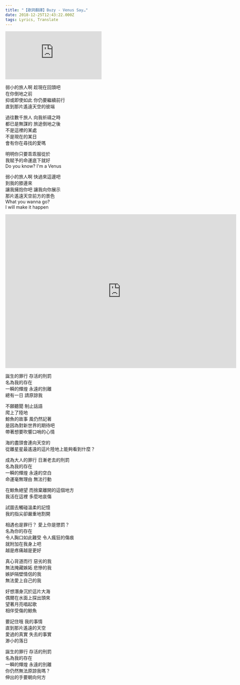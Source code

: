 ```yaml
---
title: "【歌詞翻譯】Buzy - Venus Say…"
date: 2018-12-25T12:43:22.000Z
tags: Lyrics, Translate
---
```


<iframe src="https://www.youtube.com/embed/e3pJIl4zHdo" frameborder="0" allow="accelerometer; autoplay; clipboard-write; encrypted-media; gyroscope; picture-in-picture" allowfullscreen></iframe>

弱小的旅人啊 趁現在回頭吧
<br>在你倒地之前
<br>抑或即使如此 你仍要繼續前行
<br>直到那片遙遠天空的彼端

過往數千旅人 向我祈禱之時
<br>都已是無謀的 旅途倒地之後
<br>不是這裡的某處
<br>不是現在的某日
<br>會有你在尋找的愛嗎

明明你只要乖乖服從於
<br>我賦予的命運底下就好
<br>Do you know? I'm a Venus

弱小的旅人啊 快過來這邊吧
<br>到我的膝邊來
<br>讓我擁抱你吧 讓我向你展示
<br>那片遙遠天空前方的景色
<br>What you wanna go?
<br>I will make it happen

<iframe width="720" height="480" src="https://www.youtube.com/embed/co2gAPZEMwM" frameborder="0" allow="accelerometer; autoplay; clipboard-write; encrypted-media; gyroscope; picture-in-picture" allowfullscreen></iframe>

誕生的罪行 存活的刑罰
<br>名為我的存在
<br>一瞬的輝煌 永遠的別離
<br>總有一日 請原諒我

不願聽聞 制止話語
<br>爬上了陸地
<br>鯨魚的故事 風仍然記著
<br>是因為對新世界的期待吧
<br>帶著想要吹響口哨的心情

海的盡頭會連向天空的
<br>從離星星最遙遠的這片陸地上能夠看到什麼？

成為大人的罪行 日漸老去的刑罰
<br>名為我的存在
<br>一瞬的輝煌 永遠的空白
<br>命運毫無理由 無法行動

在鯨魚絕望 而捨棄離開的這個地方
<br>我活在這裡 多麼地哀傷

試圖去觸碰溫柔的記憶
<br>我的指尖卻嚴重地割開

相遇也是罪行？ 愛上你是懲罰？
<br>名為你的存在
<br>令人胸口如此難受 令人瘋狂的傷痕
<br>就附加在我身上吧
<br>越是疼痛越是更好

真心背道而行 惡劣的我
<br>無法掩藏嫉妬 悲慘的我
<br>嫉妒隔壁情侶的我
<br>無法愛上自己的我

好想潛身沉於這片大海
<br>偶爾在水面上探出頭來
<br>望著月亮唱起歌
<br>相伴受傷的鯨魚

要記住哦 我的事情
<br>直到那片遙遠的天空
<br>愛過的真實 失去的事實
<br>渺小的落日

誕生的罪行 存活的刑罰
<br>名為我的存在
<br>一瞬的輝煌 永遠的別離
<br>你仍然無法原諒我嗎？
<br>伸出的手要朝向何方
